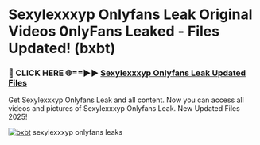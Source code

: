 # Sexylexxxyp Onlyfans Leak Original Videos 0nlyFans Leaked - Files Updated! (bxbt)

<h3>🔴 CLICK HERE 🌐==►► <a href="https://best4dudes.click/HH4t6V" rel="nofollow">Sexylexxxyp Onlyfans Leak Updated Files</a></h3>

Get Sexylexxxyp Onlyfans Leak and all content. Now you can access all videos and pictures of Sexylexxxyp Onlyfans Leak. New Updated Files 2025!

[![bxbt](https://github.com/user-attachments/assets/8c521d6e-e6e3-4a75-9320-d58ab9d79d5b)](https://best4dudes.click/HH4t6V)
sexylexxxyp onlyfans leaks